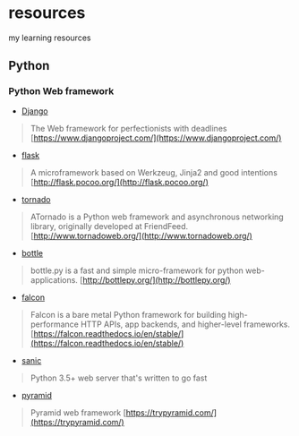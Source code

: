 # resources
my learning resources

## Python

### Python Web framework
- [Django](https://github.com/django/django)

> The Web framework for perfectionists with deadlines
> [https://www.djangoproject.com/](https://www.djangoproject.com/)

- [flask](https://github.com/pallets/flask)

> A microframework based on Werkzeug, Jinja2 and good intentions [http://flask.pocoo.org/](http://flask.pocoo.org/)

- [tornado](https://github.com/tornadoweb/tornado)

> ATornado is a Python web framework and asynchronous 
> networking library, originally developed at FriendFeed. 
> [http://www.tornadoweb.org/](http://www.tornadoweb.org/)

- [bottle](https://github.com/bottlepy/bottle)

> bottle.py is a fast and simple micro-framework for python 
> web-applications. [http://bottlepy.org/](http://bottlepy.org/)


- [falcon](https://github.com/falconry/falcon)

> Falcon is a bare metal Python framework for building 
> high-performance HTTP APIs, app backends, and higher-level frameworks. 
> [https://falcon.readthedocs.io/en/stable/](https://falcon.readthedocs.io/en/stable/)

- [sanic](https://github.com/channelcat/sanic)

> Python 3.5+ web server that's written to go fast

- [pyramid](https://github.com/Pylons/pyramid)

> Pyramid web framework [https://trypyramid.com/](https://trypyramid.com/)

